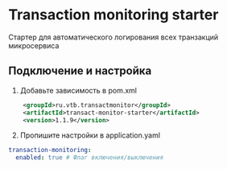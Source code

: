 # Transaction monitoring starter
Стартер для автоматического логирования всех транзакций микросервиса
## Подключение и настройка
1. Добавьте зависимость в pom.xml
```xml
    <groupId>ru.vtb.transactmonitor</groupId>
    <artifactId>transact-monitor-starter</artifactId>
    <version>1.1.9</version>
```
2. Пропишите настройки в application.yaml
```yaml
transaction-monitoring:
  enabled: true # Флаг включения/выключения